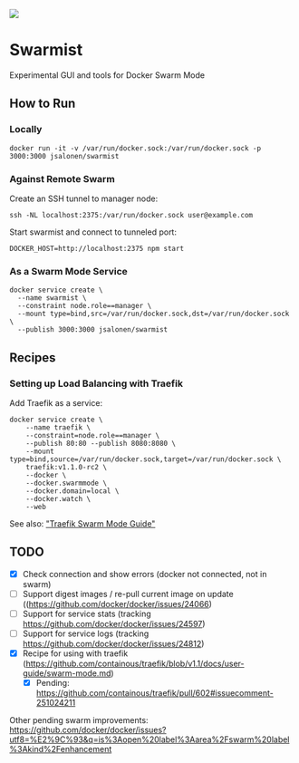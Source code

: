 [![](https://images.microbadger.com/badges/image/jsalonen/swarmist.svg)](https://microbadger.com/images/jsalonen/swarmist "Get your own image badge on microbadger.com")
# Swarmist

Experimental GUI and tools for Docker Swarm Mode

## How to Run

### Locally

	docker run -it -v /var/run/docker.sock:/var/run/docker.sock -p 3000:3000 jsalonen/swarmist

### Against Remote Swarm

Create an SSH tunnel to manager node:

	ssh -NL localhost:2375:/var/run/docker.sock user@example.com

Start swarmist and connect to tunneled port:

	DOCKER_HOST=http://localhost:2375 npm start

### As a Swarm Mode Service

	docker service create \
      --name swarmist \
      --constraint node.role==manager \
      --mount type=bind,src=/var/run/docker.sock,dst=/var/run/docker.sock \
      --publish 3000:3000 jsalonen/swarmist

## Recipes

### Setting up Load Balancing with Traefik

Add Traefik as a service:

	docker service create \
		--name traefik \
		--constraint=node.role==manager \
		--publish 80:80 --publish 8080:8080 \
		--mount type=bind,source=/var/run/docker.sock,target=/var/run/docker.sock \
		traefik:v1.1.0-rc2 \
		--docker \
		--docker.swarmmode \
		--docker.domain=local \
		--docker.watch \
		--web

See also: ["Traefik Swarm Mode Guide"](https://github.com/containous/traefik/blob/v1.1/docs/user-guide/swarm-mode.md)

## TODO

- [X] Check connection and show errors (docker not connected, not in swarm)
- [ ] Support digest images / re-pull current image on update ((https://github.com/docker/docker/issues/24066)
- [ ] Support for service stats (tracking https://github.com/docker/docker/issues/24597)
- [ ] Support for service logs (tracking https://github.com/docker/docker/issues/24812)
- [X] Recipe for using with traefik (https://github.com/containous/traefik/blob/v1.1/docs/user-guide/swarm-mode.md)
  - [X] Pending: https://github.com/containous/traefik/pull/602#issuecomment-251024211

Other pending swarm improvements: https://github.com/docker/docker/issues?utf8=%E2%9C%93&q=is%3Aopen%20label%3Aarea%2Fswarm%20label%3Akind%2Fenhancement
